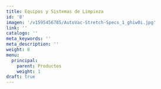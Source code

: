 ```yaml
---
title: Equipos y Sistemas de Limpieza
id: '8'
imagen: '/v1595456785/AutoVac-Stretch-Specs_1_ghiw0i.jpg'
link: ''
catalogo: ''
meta_keywords: ''
meta_description: ''
weight: 8
menu:
  principal:
    parent: Productos
    weight: 1
draft: true
---
```

